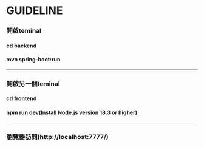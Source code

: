 # GUIDELINE

### 開啟teminal
#### cd backend
#### mvn spring-boot:run
---
### 開啟另一個teminal
#### cd frontend
#### npm run dev(Install Node.js version 18.3 or higher)
---
### 瀏覽器訪問(http://localhost:7777/)
